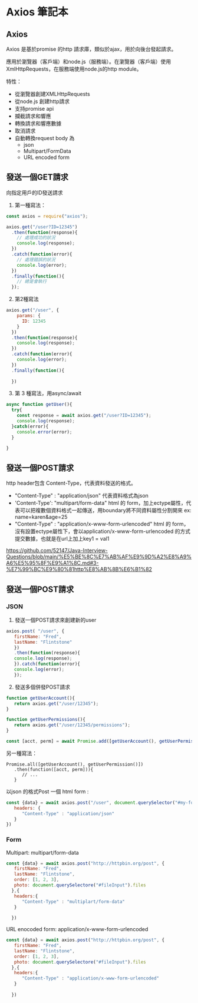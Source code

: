 # Axios 筆記本

## Axios
Axios 是基於promise 的http 請求庫，類似於ajax，用於向後台發起請求。   

應用於瀏覽器（客戶端）和node.js（服務端）。在瀏覽器（客戶端）使用XmlHttpRequests，在服務端使用node.js的http module。   

特性：
   - 從瀏覽器創建XMLHttpRequests
   - 從node.js 創建http請求
   - 支持promise api
   - 攔截請求和響應
   - 轉換請求和響應數據
   - 取消請求
   - 自動轉換request body 為
     - json
     - Multipart/FormData
     - URL encoded form

## 發送一個GET請求

向指定用戶的ID發送請求
1. 第一種寫法：
```javascript
const axios = require("axios");

axios.get("/user?ID=12345")
  .then(function(response){
    // 處理成功的狀況
    console.log(response); 
  })
  .catch(function(error){
    // 處理錯誤的狀況
    console.log(error); 
  })
  .finally(function(){
    // 總是會執行
  });
```
2. 第2種寫法
```javascript
axios.get("/user", {
    params: {
      ID: 12345
    }
  })
  .then(function(response){
    console.log(response);
  })
  .catch(function(error){
    console.log(error);
  })
  .finally(function(){
  
  })
  ```
3. 第 3 種寫法，用async/await


```javascript
async function getUser(){
  try{
    const response = await axios.get("/user?ID=12345");
    console.log(response);
  }catch(error){
    console.error(error);
  }

}
```
  
## 發送一個POST請求
http header包含 Content-Type，代表資料發送的格式。     
 - "Content-Type" : "application/json" 代表資料格式為json    
 - 'Content-Type': "multipart/form-data" html 的 form，加上ectype屬性，代表可以把複數個資料格式一起傳送，用boundary將不同資料屬性分割開來 ex: name=karen&age=25   
 - "Content-Type" : "application/x-www-form-urlencoded" html 的 form，沒有設置ectype屬性下，會以application/x-www-form-urlencoded 的方式提交數據，也就是在url上加上key1 = val1   


https://github.com/52147/Java-Interview-Questions/blob/main/%E5%BE%8C%E7%AB%AF%E9%9D%A2%E8%A9%A6%E5%95%8F%E9%A1%8C.md#3-%E7%99%BC%E9%80%81http%E8%AB%8B%E6%B1%82


## 發送一個POST請求 

### JSON
1. 發送一個POST請求來創建新的user
```javascript
axios.post( "/user", {
   firstName: "Fred",
   lastName: "Flintstone"
   })
   .then(function(response){
   console.log(response);
   }).catch(function(error){
   console.log(error);
   });
```
2. 發送多個併發POST請求
```javascript
function getUserAccount(){
   return axios.get("/user/12345");
}

function getUserPermissions(){
   return axios.get("/user/12345/permissions");
}

const [acct, perm] = await Promise.add([getUserAccount(), getUserPermissions()]);

```
另一種寫法：
```
Promise.all([getUserAccount(), getUserPermission()])
   .then(function([acct, perm])){
      // ...
   }
```
以json 的格式Post 一個 html form :
```javascript
const {data} = await axios.post("/user", document.querySelector("#my-form"), {
   headers: {
      "Content-Type" : "application/json"
   }
})
```
### Form
Multipart: multipart/form-data
```javascript
const {data} = await axios.post("http://httpbin.org/post", {
   firstName: "Fred",
   lastName: "Flintstone",
   order: [1, 2, 3],
   photo: document.querySelectore("#fileInput").files
  },{
   headers:{
      "Content-Type" : "multiplart/form-data"
   }
  
  })
```

URL enocoded form: application/x-www-form-urlencoded
```javascript
const {data} = await axios.post("http://httpbin.org/post", {
   firstName: "Fred",
   lastName: "Flintstone",
   order: [1, 2, 3],
   photo: document.querySelectore("#fileInput").files
  },{
   headers:{
      "Content-Type" : "application/x-www-form-urlencoded"
   }
  
  })
```
